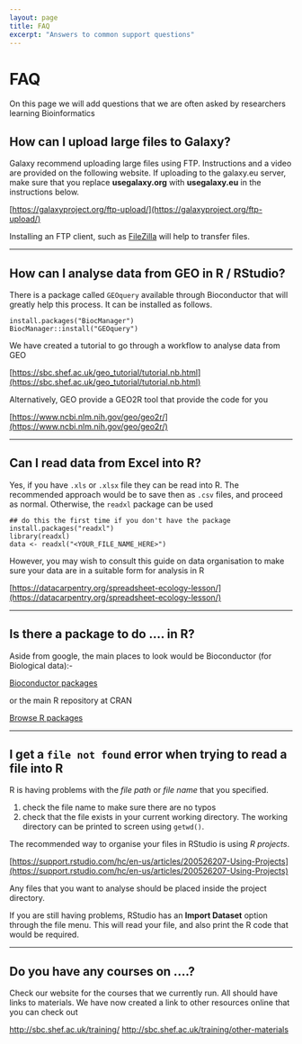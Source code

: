 ```yaml
---
layout: page
title: FAQ
excerpt: "Answers to common support questions"
---
```


# FAQ

On this page we will add questions that we are often asked by researchers learning Bioinformatics

## How can I upload large files to Galaxy?

Galaxy recommend uploading large files using FTP. Instructions and a video are provided on the following website. If uploading to the galaxy.eu server, make sure that you replace **usegalaxy.org** with **usegalaxy.eu** in the instructions below.

[https://galaxyproject.org/ftp-upload/](https://galaxyproject.org/ftp-upload/)

Installing an FTP client, such as [FileZilla](https://filezilla-project.org/) will help to transfer files.

------

## How can I analyse data from GEO in R / RStudio?

There is a package called `GEOquery` available through Bioconductor that will greatly help this process. It can be installed as follows.

```
install.packages("BiocManager")
BiocManager::install("GEOquery")
```

We have created a tutorial to go through a workflow to analyse data from GEO

[https://sbc.shef.ac.uk/geo_tutorial/tutorial.nb.html](https://sbc.shef.ac.uk/geo_tutorial/tutorial.nb.html)

Alternatively, GEO provide a GEO2R tool that provide the code for you

[https://www.ncbi.nlm.nih.gov/geo/geo2r/](https://www.ncbi.nlm.nih.gov/geo/geo2r/)

------

## Can I read data from Excel into R?

Yes, if you have `.xls` or `.xlsx` file they can be read into R. The recommended approach would be to save then as `.csv` files, and proceed as normal. Otherwise, the `readxl` package can be used

```
## do this the first time if you don't have the package
install.packages("readxl")
library(readxl)
data <- readxl("<YOUR_FILE_NAME_HERE>")
```

However, you may wish to consult this guide on data organisation to make sure your data are in a suitable form for analysis in R

[https://datacarpentry.org/spreadsheet-ecology-lesson/](https://datacarpentry.org/spreadsheet-ecology-lesson/)

------

## Is there a package to do .... in R?

Aside from google, the main places to look would be Bioconductor (for Biological data):-


[Bioconductor packages](http://bioconductor.org/packages/release/BiocViews.html#___Software)

or the main R repository at CRAN

[Browse R packages](https://www.r-pkg.org/)

------

## I get a `file not found` error when trying to read a file into R

R is having problems with the *file path* or *file name* that you specified.

1) check the file name to make sure there are no typos
2) check that the file exists in your current working directory. The working directory can be printed to screen using `getwd()`.

The recommended way to organise your files in RStudio is using *R projects*.

[https://support.rstudio.com/hc/en-us/articles/200526207-Using-Projects](https://support.rstudio.com/hc/en-us/articles/200526207-Using-Projects)

Any files that you want to analyse should be placed inside the project directory.

If you are still having problems, RStudio has an **Import Dataset** option through the file menu. This will read your file, and also print the R code that would be required.


------

## Do you have any courses on ....?

Check our website for the courses that we currently run. All should have links to materials. We have now created a link to other resources online that you can check out

http://sbc.shef.ac.uk/training/
http://sbc.shef.ac.uk/training/other-materials
